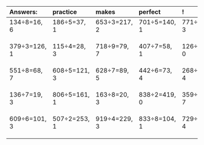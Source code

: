 | Answers: | practice | makes | perfect | ! |
| :--- | :--- | :--- | :--- | :--- |
| 134÷8=16, 6 | 186÷5=37, 1 | 653÷3=217, 2 | 701÷5=140, 1 | 771÷4=192, 3 | 
|   |   |   |   |   | 
|   |   |   |   |   | 
|   |   |   |   |   | 
| 379÷3=126, 1 | 115÷4=28, 3 | 718÷9=79, 7 | 407÷7=58, 1 | 126÷9=14, 0 | 
|   |   |   |   |   | 
|   |   |   |   |   | 
|   |   |   |   |   | 
| 551÷8=68, 7 | 608÷5=121, 3 | 628÷7=89, 5 | 442÷6=73, 4 | 268÷8=33, 4 | 
|   |   |   |   |   | 
|   |   |   |   |   | 
|   |   |   |   |   | 
| 136÷7=19, 3 | 806÷5=161, 1 | 163÷8=20, 3 | 838÷2=419, 0 | 359÷8=44, 7 | 
|   |   |   |   |   | 
|   |   |   |   |   | 
|   |   |   |   |   | 
| 609÷6=101, 3 | 507÷2=253, 1 | 919÷4=229, 3 | 833÷8=104, 1 | 729÷5=145, 4 | 
|   |   |   |   |   | 
|   |   |   |   |   | 
|   |   |   |   |   | 
